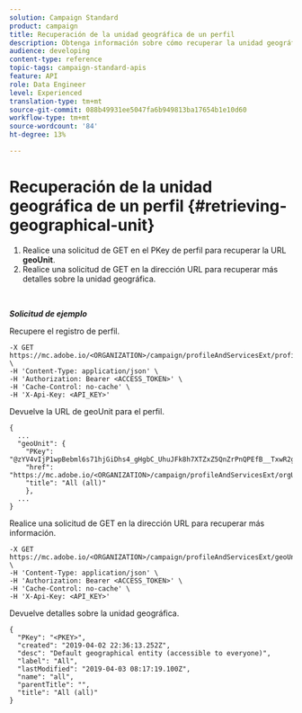 ```yaml
---
solution: Campaign Standard
product: campaign
title: Recuperación de la unidad geográfica de un perfil
description: Obtenga información sobre cómo recuperar la unidad geográfica de un perfil con API.
audience: developing
content-type: reference
topic-tags: campaign-standard-apis
feature: API
role: Data Engineer
level: Experienced
translation-type: tm+mt
source-git-commit: 088b49931ee5047fa6b949813ba17654b1e10d60
workflow-type: tm+mt
source-wordcount: '84'
ht-degree: 13%

---
```



# Recuperación de la unidad geográfica de un perfil {#retrieving-geographical-unit}

1. Realice una solicitud de GET en el PKey de perfil para recuperar la URL **geoUnit**.
1. Realice una solicitud de GET en la dirección URL para recuperar más detalles sobre la unidad geográfica.

<br/>

***Solicitud de ejemplo***

Recupere el registro de perfil.

```
-X GET https://mc.adobe.io/<ORGANIZATION>/campaign/profileAndServicesExt/profile/<PKEY> \
-H 'Content-Type: application/json' \
-H 'Authorization: Bearer <ACCESS_TOKEN>' \
-H 'Cache-Control: no-cache' \
-H 'X-Api-Key: <API_KEY>'
```

Devuelve la URL de geoUnit para el perfil.

```
{
  ...
  "geoUnit": {
    "PKey": "@zYV4vIjP1wpBebml6s71hjGiDhs4_gHgbC_UhuJFk8h7XTZxZ5QnZrPnQPEfB__TxwR2ge6sz61D8RR4zvD75CLDZtc<PKEY>",
    "href": "https://mc.adobe.io/<ORGANIZATION>/campaign/profileAndServicesExt/orgUnitBase/<PKEY>",
    "title": "All (all)"
    },
  ...
}
```

Realice una solicitud de GET en la dirección URL para recuperar más información.

```
-X GET https://mc.adobe.io/<ORGANIZATION>/campaign/profileAndServicesExt/geoUnitBase/<PKEY> \
-H 'Content-Type: application/json' \
-H 'Authorization: Bearer <ACCESS_TOKEN>' \
-H 'Cache-Control: no-cache' \
-H 'X-Api-Key: <API_KEY>'
```

Devuelve detalles sobre la unidad geográfica.

```
{
  "PKey": "<PKEY>",
  "created": "2019-04-02 22:36:13.252Z",
  "desc": "Default geographical entity (accessible to everyone)",
  "label": "All",
  "lastModified": "2019-04-03 08:17:19.100Z",
  "name": "all",
  "parentTitle": "",
  "title": "All (all)"
}
```
